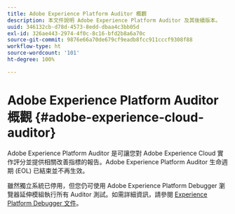 ```yaml
---
title: Adobe Experience Platform Auditor 概觀
description: 本文件說明 Adobe Experience Platform Auditor 及其後續版本。
uuid: 346132cb-d78d-4573-8edd-dbaa4c3bb05d
exl-id: 326ae443-2974-4f0c-8c16-bfd2b8a6a70c
source-git-commit: 9876e66a70de679cf9eadb8fcc911cccf9308f88
workflow-type: ht
source-wordcount: '101'
ht-degree: 100%

---
```


# Adobe Experience Platform Auditor 概觀 {#adobe-experience-cloud-auditor}

Adobe Experience Platform Auditor 是可讓您對 Adobe Experience Cloud 實作評分並提供相關改善指標的報告。Adobe Experience Platform Auditor 生命週期 (EOL) 已結束並不再生效。

雖然獨立系統已停用，但您仍可使用 Adobe Experience Platform Debugger 瀏覽器延伸模組執行所有 Auditor 測試。如需詳細資訊，請參閱 [Experience Platform Debugger 文件](https://experienceleague.adobe.com/docs/debugger/using-v2/experience-cloud-debugger.html)。

